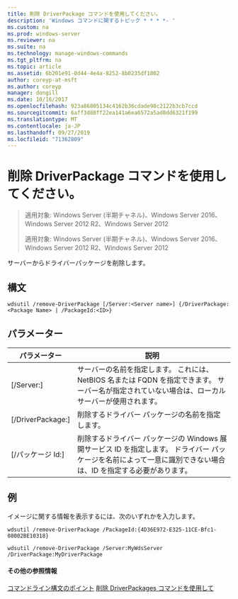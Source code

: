 ```yaml
---
title: 削除 DriverPackage コマンドを使用してください。
description: 'Windows コマンドに関するトピック * * * *- '
ms.custom: na
ms.prod: windows-server
ms.reviewer: na
ms.suite: na
ms.technology: manage-windows-commands
ms.tgt_pltfrm: na
ms.topic: article
ms.assetid: 6b201e91-0d44-4e4a-8252-8b0235df1002
author: coreyp-at-msft
ms.author: coreyp
manager: dongill
ms.date: 10/16/2017
ms.openlocfilehash: 923a86805134c4162b36cdade98c2122b3cb7ccd
ms.sourcegitcommit: 6aff3d88ff22ea141a6ea6572a5ad8dd6321f199
ms.translationtype: MT
ms.contentlocale: ja-JP
ms.lasthandoff: 09/27/2019
ms.locfileid: "71362809"
---
```

# <a name="using-the-remove-driverpackage-command"></a>削除 DriverPackage コマンドを使用してください。

> 適用対象: Windows Server (半期チャネル)、Windows Server 2016、Windows Server 2012 R2、Windows Server 2012
> 
> 
> 適用対象: Windows Server (半期チャネル)、Windows Server 2016、Windows Server 2012 R2、Windows Server 2012

サーバーからドライバーパッケージを削除します。
## <a name="syntax"></a>構文
```
wdsutil /remove-DriverPackage [/Server:<Server name>] {/DriverPackage:<Package Name> | /PackageId:<ID>}
```
## <a name="parameters"></a>パラメーター

|        パラメーター        |                                                                            説明                                                                             |
|-------------------------|--------------------------------------------------------------------------------------------------------------------------------------------------------------------|
| [/Server:<Server name>] |              サーバーの名前を指定します。 これには、NetBIOS 名または FQDN を指定できます。 サーバー名が指定されていない場合は、ローカル サーバーが使用されます。              |
| [/DriverPackage:<Name>] |                                                        削除するドライバー パッケージの名前を指定します。                                                         |
|    [/パッケージ Id:<ID>]    | 削除するドライバー パッケージの Windows 展開サービス ID を指定します。 ドライバー パッケージを名前によって一意に識別できない場合は、ID を指定する必要があります。 |

## <a name="BKMK_examples"></a>例
イメージに関する情報を表示するには、次のいずれかを入力します。
```
wdsutil /remove-DriverPackage /PackageId:{4D36E972-E325-11CE-Bfc1-08002BE10318}
```
```
wdsutil /remove-DriverPackage /Server:MyWdsServer /DriverPackage:MyDriverPackage
```
#### <a name="additional-references"></a>その他の参照情報
[コマンドライン構文のポイント](command-line-syntax-key.md)
[削除 DriverPackages コマンドを使用して](using-the-remove-driverpackages-command.md)
